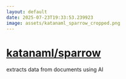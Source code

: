 ```yaml
---
layout: default
date: 2025-07-23T19:33:53.239923
image: assets/katanaml_sparrow_cropped.png
---
```


# [katanaml/sparrow](https://github.com/katanaml/sparrow)

extracts data from documents using AI

